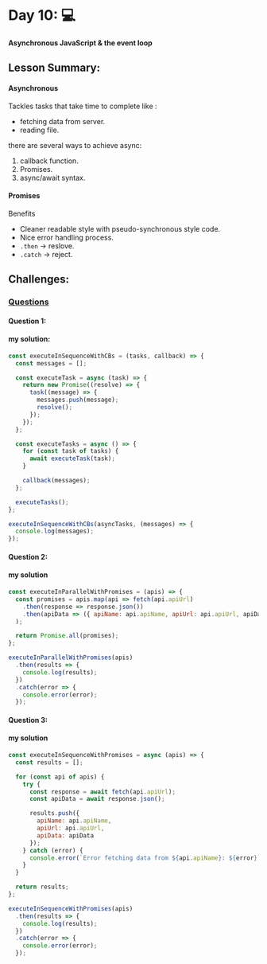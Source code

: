 # Day 10: 💻

**Asynchronous JavaScript & the event loop**

## Lesson Summary:

#### Asynchronous 
Tackles tasks that take time to complete like :
- fetching data from server.
- reading file.

there are several ways to achieve async:
1. callback function.
2. Promises.
3. async/await syntax.


#### Promises
Benefits
- Cleaner readable style with pseudo-synchronous style code.
- Nice error handling process.
- `.then` -> reslove.
- `.catch` -> reject.

## Challenges:
### [Questions](https://github.com/orjwan-alrajaby/gsg-expressjs-backend-training-2023/blob/146299d463da8ad3a5dfeb926ad8153c2c6a11bd/learning-sprint-1/week2-day3-tasks/tasks.md)

#### Question 1:
#### my solution:

```javascript
const executeInSequenceWithCBs = (tasks, callback) => {
  const messages = [];

  const executeTask = async (task) => {
    return new Promise((resolve) => {
      task((message) => {
        messages.push(message);
        resolve();
      });
    });
  };

  const executeTasks = async () => {
    for (const task of tasks) {
      await executeTask(task);
    }

    callback(messages);
  };

  executeTasks();
};

executeInSequenceWithCBs(asyncTasks, (messages) => {
  console.log(messages);
});
```

#### Question 2:
#### my solution

```javascript
const executeInParallelWithPromises = (apis) => {
  const promises = apis.map(api => fetch(api.apiUrl)
    .then(response => response.json())
    .then(apiData => ({ apiName: api.apiName, apiUrl: api.apiUrl, apiData }))
  );

  return Promise.all(promises);
};

executeInParallelWithPromises(apis)
  .then(results => {
    console.log(results);
  })
  .catch(error => {
    console.error(error);
  });
```

#### Question 3:
#### my solution

```javascript
const executeInSequenceWithPromises = async (apis) => {
  const results = [];

  for (const api of apis) {
    try {
      const response = await fetch(api.apiUrl);
      const apiData = await response.json();

      results.push({
        apiName: api.apiName,
        apiUrl: api.apiUrl,
        apiData: apiData
      });
    } catch (error) {
      console.error(`Error fetching data from ${api.apiName}: ${error}`);
    }
  }

  return results;
};

executeInSequenceWithPromises(apis)
  .then(results => {
    console.log(results);
  })
  .catch(error => {
    console.error(error);
  });
```
